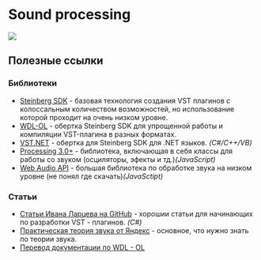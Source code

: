 # Sound processing
![](http://www.ducksters.com/science/sound.png)
## Полезные ссылки
### Библиотеки
* [Steinberg SDK](https://www.steinberg.net/en/company/developers.html) - базовая технология создания VST плагинов с колоссальным количеством возможностей, но использование которой проходит на очень низком уровне.
* [WDL-OL](https://github.com/olilarkin/wdl-ol) - обертка Steinberg SDK для упрощенной работы и компиляции VST-плагина в разных форматах.
* [VST.NET](https://vstnet.codeplex.com/) - обертка для Steinberg SDK для .NET языков. *(C#/C++/VB)*
* [Processing 3.0+](https://processing.org) - библиотека, включающая в себя классы для работы со звуком (осциляторы, эфекты и тд.)*(JavaScript)*
* [Web Audio API](https://www.w3.org/TR/webaudio/) - большая библиотека по обработке звука на низком уровне (не понял где скачать)*(JavaSctipt)*
### Статьи
* [Статьи Ивана Ларцева на GitHub](https://habrahabr.ru/users/lis355/topics/) - хорошии статьи для начинающих по разработки VST - плагинов. *(C#)*
* [Практическая теория звука от Яндекс](https://habrahabr.ru/company/yandex/blog/270765/) - основное, что нужно знать по теории звука.
* [Перевод документации по WDL - OL](https://habrahabr.ru/post/224911)
